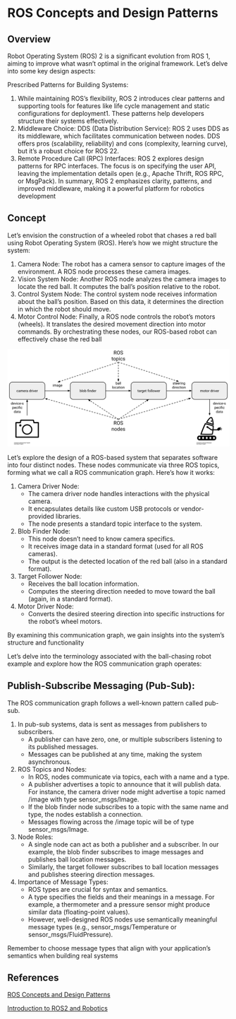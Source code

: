 # ROS Concepts and Design Patterns

## Overview

Robot Operating System (ROS) 2 is a significant evolution from ROS 1, aiming to improve what wasn’t optimal in the original framework. Let’s delve into some key design aspects:

Prescribed Patterns for Building Systems:

1. While maintaining ROS’s flexibility, ROS 2 introduces clear patterns and supporting tools for features like life cycle management and static configurations for deployment1.
These patterns help developers structure their systems effectively.
2. Middleware Choice: DDS (Data Distribution Service):
ROS 2 uses DDS as its middleware, which facilitates communication between nodes.
DDS offers pros (scalability, reliability) and cons (complexity, learning curve), but it’s a robust choice for ROS 22.
3. Remote Procedure Call (RPC) Interfaces:
ROS 2 explores design patterns for RPC interfaces.
The focus is on specifying the user API, leaving the implementation details open (e.g., Apache Thrift, ROS RPC, or MsgPack).
In summary, ROS 2 emphasizes clarity, patterns, and improved middleware, making it a powerful platform for robotics development

## Concept

 Let’s envision the construction of a wheeled robot that chases a red ball using Robot Operating System (ROS). Here’s how we might structure the system:

1. Camera Node:
The robot has a camera sensor to capture images of the environment.
A ROS node processes these camera images.
2. Vision System Node:
Another ROS node analyzes the camera images to locate the red ball.
It computes the ball’s position relative to the robot.
3. Control System Node:
The control system node receives information about the ball’s position.
Based on this data, it determines the direction in which the robot should move.
4. Motor Control Node:
Finally, a ROS node controls the robot’s motors (wheels).
It translates the desired movement direction into motor commands.
By orchestrating these nodes, our ROS-based robot can effectively chase the red ball

![ros_graph_example](images/ros_graph_example.png)

Let’s explore the design of a ROS-based system that separates software into four distinct nodes. These nodes communicate via three ROS topics, forming what we call a ROS communication graph. Here’s how it works:

1. Camera Driver Node:
    * The camera driver node handles interactions with the physical camera.
    * It encapsulates details like custom USB protocols or vendor-provided libraries.
    * The node presents a standard topic interface to the system.
2. Blob Finder Node:
    * This node doesn’t need to know camera specifics.
    * It receives image data in a standard format (used for all ROS cameras).
    * The output is the detected location of the red ball (also in a standard format).
3. Target Follower Node:
    * Receives the ball location information.
    * Computes the steering direction needed to move toward the ball (again, in a standard format).
4. Motor Driver Node:
    * Converts the desired steering direction into specific instructions for the robot’s wheel motors.

By examining this communication graph, we gain insights into the system’s structure and functionality

Let’s delve into the terminology associated with the ball-chasing robot example and explore how the ROS communication graph operates:

## Publish-Subscribe Messaging (Pub-Sub):

The ROS communication graph follows a well-known pattern called pub-sub.

1. In pub-sub systems, data is sent as messages from publishers to subscribers.
    * A publisher can have zero, one, or multiple subscribers listening to its published messages.
    * Messages can be published at any time, making the system asynchronous.
2. ROS Topics and Nodes:
    * In ROS, nodes communicate via topics, each with a name and a type.
    * A publisher advertises a topic to announce that it will publish data. For instance, the camera driver node might advertise a topic named /image with type sensor_msgs/Image.
    * If the blob finder node subscribes to a topic with the same name and type, the nodes establish a connection.
    * Messages flowing across the /image topic will be of type sensor_msgs/Image.
3. Node Roles:
    * A single node can act as both a publisher and a subscriber.
In our example, the blob finder subscribes to image messages and publishes ball location messages.
    * Similarly, the target follower subscribes to ball location messages and publishes steering direction messages.
4. Importance of Message Types:
    * ROS types are crucial for syntax and semantics.
    * A type specifies the fields and their meanings in a message. For example, a thermometer and a pressure sensor might produce similar data (floating-point values).
    * However, well-designed ROS nodes use semantically meaningful message types (e.g., sensor_msgs/Temperature or sensor_msgs/FluidPressure).

Remember to choose message types that align with your application’s semantics when building real systems

## References

[ROS Concepts and Design Patterns](https://osrf.github.io/ros2multirobotbook/ros2_design_patterns.html)

[Introduction to ROS2 and Robotics](https://www.learnros2.com/)
